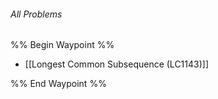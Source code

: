###### *All Problems*
%% Begin Waypoint %%
- [[Longest Common Subsequence (LC1143)]]

%% End Waypoint %%